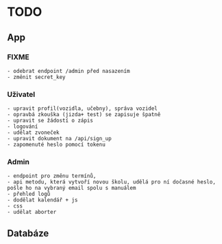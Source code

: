 # TODO

## App

### FIXME
    - odebrat endpoint /admin před nasazením
    - změnit secret_key 

### Uživatel
    - upravit profil(vozidla, učebny), správa vozidel
    - opravbá zkouška (jizda+ test) se zapisuje špatně
    - upravit se žádostí o zápis
    - logování
    - udělat zvoneček
    - upravit dokument na /api/sign_up
    - zapomenuté heslo pomocí tokenu
    

### Admin
    - endpoint pro změnu termínů, 
    - api metodu, která vytvoří novou školu, udělá pro ní dočasné heslo, pošle ho na vybraný email spolu s manuálem
    - přehled logů
    - dodělat kalendář + js
    - css
    - udělat aborter


## Databáze
    
    